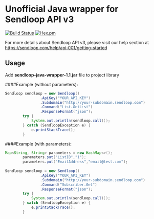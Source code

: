 # Unofficial Java wrapper for Sendloop API v3

[![Build Status](https://travis-ci.org/aeke/sendloop-java-wrapper.svg?branch=master)](https://travis-ci.org/aeke/sendloop-java-wrapper)
[![Hex.pm](https://img.shields.io/hexpm/l/plug.svg?maxAge=2592000)](https://github.com/aeke/sendloop-java-wrapper/blob/master/LICENSE)

For more details about Sendloop API v3, please visit our help section at https://sendloop.com/help/api-001/getting-started

## Usage
Add **sendloop-java-wrapper-1.1.jar** file to project library


####Example (without parameters):
```java
Sendloop sendloop = new Sendloop()
                .ApiKey("YOUR_API_KEY")
                .Subdomain("http://your-subdomain.sendloop.com")
                .Command("List.GetList")
                .ResponseFormat("json");
        try {
            System.out.println(sendloop.call());
        } catch (SendloopException e) {
            e.printStackTrace();
        }
```

####Example (with parameters):
```java
Map<String, String> parameters = new HashMap<>();
        parameters.put("ListID","1");
        parameters.put("EmailAddress","email@test.com");
        
Sendloop sendloop = new Sendloop()
                .ApiKey("YOUR_API_KEY")
                .Subdomain("http://your-subdomain.sendloop.com")
                .Command("Subscriber.Get")
                .ResponseFormat("json");
        try {
            System.out.println(sendloop.call());
        } catch (SendloopException e) {
            e.printStackTrace();
        }
```
